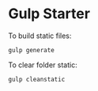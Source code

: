 # Gulp Starter

  
To build static files:

    gulp generate

To clear folder static:

    gulp cleanstatic
    